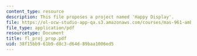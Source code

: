 ```yaml
---
content_type: resource
description: This file proposes a project named 'Happy Display'.
file: https://ol-ocw-studio-app-qa.s3.amazonaws.com/courses/mas-961-ambient-intelligence-spring-2005/38f15bb961b9d8c3d64d89baa1006ed5_fl_proj_prop.pdf
file_type: application/pdf
resourcetype: Document
title: fl_proj_prop.pdf
uid: 38f15bb9-61b9-d8c3-d64d-89baa1006ed5
---
```

